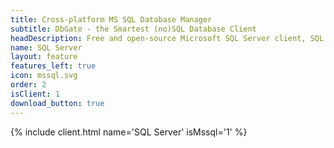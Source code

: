 ```yaml
---
title: Cross-platform MS SQL Database Manager
subtitle: DbGate - the Smartest (no)SQL Database Client
headDescription: Free and open-source Microsoft SQL Server client, SQL editor and database manager. Runs as desktop app or as web app in Docker.
name: SQL Server
layout: feature
features_left: true
icon: mssql.svg
order: 2
isClient: 1
download_button: true
---
```


{% include client.html name='SQL Server' isMssql='1' %}
